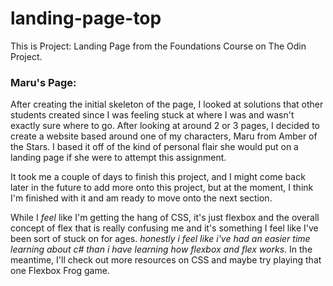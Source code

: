 # landing-page-top
This is Project: Landing Page from the Foundations Course on The Odin Project.

### Maru's Page:
After creating the initial skeleton of the page, I looked at solutions that other students created since I was feeling stuck at where I was and wasn't exactly sure where to go. After looking at around 2 or 3 pages, I decided to create a website based around one of my characters, Maru from Amber of the Stars. I based it off of the kind of personal flair she would put on a landing page if she were to attempt this assignment. 

It took me a couple of days to finish this project, and I might come back later in the future to add more onto this project, but at the moment, I think I'm finished with it and am ready to move onto the next section.

While I *feel* like I'm getting the hang of CSS, it's just flexbox and the overall concept of flex that is really confusing me and it's something I feel like I've been sort of stuck on for ages. _honestly i feel like i've had an easier time learning about c# than i have learning how flexbox and flex works_. In the meantime, I'll check out more resources on CSS and maybe try playing that one Flexbox Frog game. 